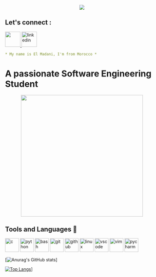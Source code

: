 <p align="center">
  <img src="https://capsule-render.vercel.app/api?text=Hey!🕹️&animation=fadeIn&type=waving&color=gradient&height=100"/>
</p>

## Let's connect :
<a href="https://www.instagram.com/madanii0/">
  <img height="50" src="https://user-images.githubusercontent.com/46517096/166974368-9798f39f-1f46-499c-b14e-81f0a3f83a06.png"/>
  
<a href="https://www.linkedin.com/in/madani-el-2a5565250/">
  <img src="https://cdn.jsdelivr.net/gh/devicons/devicon/icons/linkedin/linkedin-original.svg" alt="linkedin" width="50" height="50"/>
 

```yaml
* My name is El Madani, I'm from Morocco *
```
# A passionate Software Engineering Student
<p align="center">
<img height="400" src="https://media3.giphy.com/media/Hw0wIr1YL75VC/giphy.gif?cid=ecf05e47n374m4zd82rhuw2aao8v7osi4b10jv17ju2zcsj2&ep=v1_gifs_search&rid=giphy.gif&ct=g"/>



## Tools and Languages 🧰
<p align="left">
<img src="https://cdn.jsdelivr.net/gh/devicons/devicon/icons/c/c-original.svg" alt="c" width="45" height="45"/>
<img src="https://cdn.jsdelivr.net/gh/devicons/devicon/icons/python/python-original.svg" alt="python" width="45" height="45"/>
<img src="https://cdn.jsdelivr.net/gh/devicons/devicon/icons/bash/bash-original.svg" alt="bash" width="45" height="45"/>
<img src="https://cdn.jsdelivr.net/gh/devicons/devicon/icons/git/git-original.svg" alt="git" width="45" height="45"/>
<img src="https://cdn.jsdelivr.net/gh/devicons/devicon/icons/github/github-original.svg" alt="github" width="45" height="45"/>
<img src="https://cdn.jsdelivr.net/gh/devicons/devicon/icons/linux/linux-original.svg" alt="linux" width="45" height="45"/>
<img src="https://cdn.jsdelivr.net/gh/devicons/devicon/icons/vscode/vscode-original.svg" alt="vscode" width="45" height="45"/>
<img src="https://cdn.jsdelivr.net/gh/devicons/devicon/icons/vim/vim-original.svg" alt="vim" width="45" height="45"/>
<img src="https://cdn.jsdelivr.net/gh/devicons/devicon/icons/pycharm/pycharm-original.svg" alt="pycharm" width="45" height="45"/>


[![Anurag's GitHub stats](https://github-readme-stats.vercel.app/api?username=Madani00&hide=stars&show_icons=true&theme=tokyonight)]


[![Top Langs](https://github-readme-stats.vercel.app/api/top-langs/?username=Madani00&layout=donut)](https://github.com/Madani00/github-readme-stats)]

